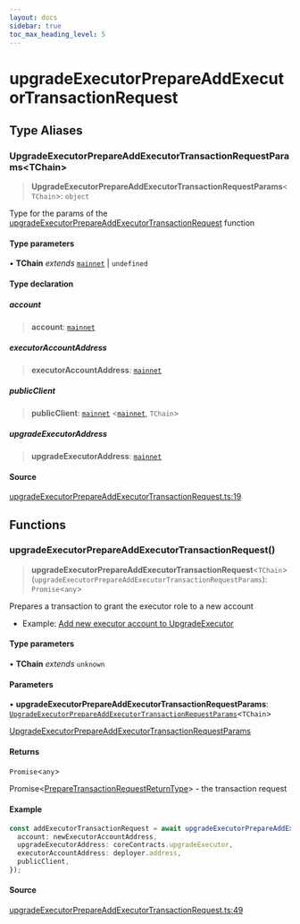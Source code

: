 ```yaml
---
layout: docs
sidebar: true
toc_max_heading_level: 5
---
```


# upgradeExecutorPrepareAddExecutorTransactionRequest

## Type Aliases

### UpgradeExecutorPrepareAddExecutorTransactionRequestParams\<TChain\>

> **UpgradeExecutorPrepareAddExecutorTransactionRequestParams**\<`TChain`\>: `object`

Type for the params of the [upgradeExecutorPrepareAddExecutorTransactionRequest](upgradeExecutorPrepareAddExecutorTransactionRequest.md#upgradeexecutorprepareaddexecutortransactionrequest) function

#### Type parameters

• **TChain** *extends* [`mainnet`](chains.md#mainnet) \| `undefined`

#### Type declaration

##### account

> **account**: [`mainnet`](chains.md#mainnet)

##### executorAccountAddress

> **executorAccountAddress**: [`mainnet`](chains.md#mainnet)

##### publicClient

> **publicClient**: [`mainnet`](chains.md#mainnet) \<[`mainnet`](chains.md#mainnet), `TChain`\>

##### upgradeExecutorAddress

> **upgradeExecutorAddress**: [`mainnet`](chains.md#mainnet)

#### Source

[upgradeExecutorPrepareAddExecutorTransactionRequest.ts:19](https://github.com/offchainlabs/arbitrum-orbit-sdk/blob/fa20b8d23170b5196c4c9cdb5fc2dfefa349f1c8/src/upgradeExecutorPrepareAddExecutorTransactionRequest.ts#L19)

## Functions

### upgradeExecutorPrepareAddExecutorTransactionRequest()

> **upgradeExecutorPrepareAddExecutorTransactionRequest**\<`TChain`\>(`upgradeExecutorPrepareAddExecutorTransactionRequestParams`): `Promise`\<`any`\>

Prepares a transaction to grant the executor role to a new account

- Example: [Add new executor account to UpgradeExecutor](https://github.com/OffchainLabs/arbitrum-orbit-sdk/blob/main/examples/upgrade-executor-add-account/index.ts)

#### Type parameters

• **TChain** *extends* `unknown`

#### Parameters

• **upgradeExecutorPrepareAddExecutorTransactionRequestParams**: [`UpgradeExecutorPrepareAddExecutorTransactionRequestParams`](upgradeExecutorPrepareAddExecutorTransactionRequest.md#upgradeexecutorprepareaddexecutortransactionrequestparamstchain)\<`TChain`\>

[UpgradeExecutorPrepareAddExecutorTransactionRequestParams](upgradeExecutorPrepareAddExecutorTransactionRequest.md#upgradeexecutorprepareaddexecutortransactionrequestparamstchain)

#### Returns

`Promise`\<`any`\>

Promise<[PrepareTransactionRequestReturnType](chains.md#mainnet)> - the transaction request

#### Example

```ts
const addExecutorTransactionRequest = await upgradeExecutorPrepareAddExecutorTransactionRequest({
  account: newExecutorAccountAddress,
  upgradeExecutorAddress: coreContracts.upgradeExecutor,
  executorAccountAddress: deployer.address,
  publicClient,
});
```

#### Source

[upgradeExecutorPrepareAddExecutorTransactionRequest.ts:49](https://github.com/offchainlabs/arbitrum-orbit-sdk/blob/fa20b8d23170b5196c4c9cdb5fc2dfefa349f1c8/src/upgradeExecutorPrepareAddExecutorTransactionRequest.ts#L49)

